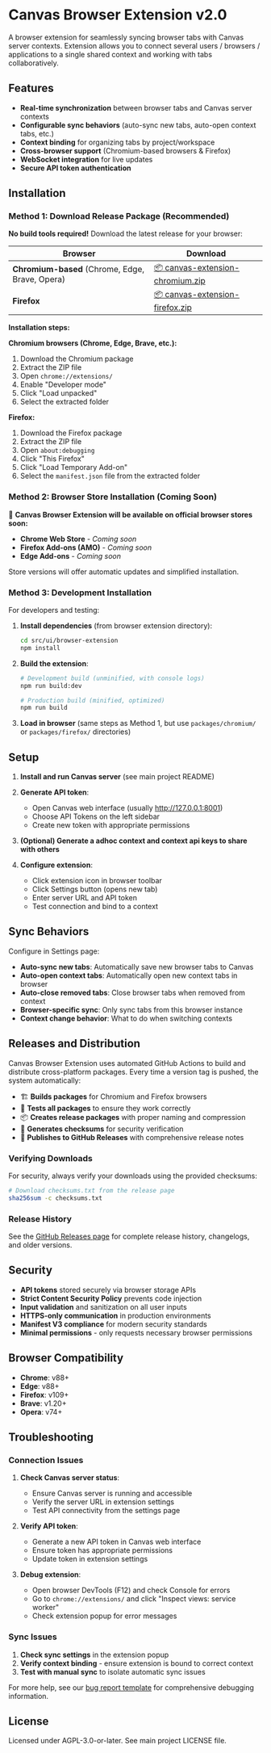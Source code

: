 # Canvas Browser Extension v2.0

A browser extension for seamlessly syncing browser tabs with Canvas server contexts. Extension allows you to connect several users / browsers / applications to a single shared context and working with tabs collaboratively.

## Features

- **Real-time synchronization** between browser tabs and Canvas server contexts
- **Configurable sync behaviors** (auto-sync new tabs, auto-open context tabs, etc.)
- **Context binding** for organizing tabs by project/workspace
- **Cross-browser support** (Chromium-based browsers & Firefox)
- **WebSocket integration** for live updates
- **Secure API token authentication**

## Installation

### Method 1: Download Release Package (Recommended)

**No build tools required!** Download the latest release for your browser:

| Browser | Download |
|---------|----------|
| **Chromium-based** (Chrome, Edge, Brave, Opera) | [📦 canvas-extension-chromium.zip](https://github.com/canvas-ai/canvas-server/releases/latest) |
| **Firefox** | [📦 canvas-extension-firefox.zip](https://github.com/canvas-ai/canvas-server/releases/latest) |

**Installation steps:**

**Chromium browsers (Chrome, Edge, Brave, etc.):**
1. Download the Chromium package
2. Extract the ZIP file
3. Open `chrome://extensions/`
4. Enable "Developer mode"
5. Click "Load unpacked"
6. Select the extracted folder

**Firefox:**
1. Download the Firefox package
2. Extract the ZIP file
3. Open `about:debugging`
4. Click "This Firefox"
5. Click "Load Temporary Add-on"
6. Select the `manifest.json` file from the extracted folder

### Method 2: Browser Store Installation (Coming Soon)

🚀 **Canvas Browser Extension will be available on official browser stores soon:**

- **Chrome Web Store** - *Coming soon*
- **Firefox Add-ons (AMO)** - *Coming soon*
- **Edge Add-ons** - *Coming soon*

Store versions will offer automatic updates and simplified installation.

### Method 3: Development Installation

For developers and testing:

1. **Install dependencies** (from browser extension directory):
   ```bash
   cd src/ui/browser-extension
   npm install
   ```

2. **Build the extension**:
   ```bash
   # Development build (unminified, with console logs)
   npm run build:dev
   
   # Production build (minified, optimized)
   npm run build
   ```

3. **Load in browser** (same steps as Method 1, but use `packages/chromium/` or `packages/firefox/` directories)

## Setup

1. **Install and run Canvas server** (see main project README)

2. **Generate API token**:
   - Open Canvas web interface (usually http://127.0.0.1:8001)
   - Choose API Tokens on the left sidebar
   - Create new token with appropriate permissions

3. **(Optional) Generate a adhoc context and context api keys to share with others**

4. **Configure extension**:
   - Click extension icon in browser toolbar
   - Click Settings button (opens new tab)
   - Enter server URL and API token
   - Test connection and bind to a context

## Sync Behaviors

Configure in Settings page:

- **Auto-sync new tabs**: Automatically save new browser tabs to Canvas
- **Auto-open context tabs**: Automatically open new context tabs in browser
- **Auto-close removed tabs**: Close browser tabs when removed from context
- **Browser-specific sync**: Only sync tabs from this browser instance
- **Context change behavior**: What to do when switching contexts

## Releases and Distribution

Canvas Browser Extension uses automated GitHub Actions to build and distribute cross-platform packages. Every time a version tag is pushed, the system automatically:

- 🏗️ **Builds packages** for Chromium and Firefox browsers
- 🧪 **Tests all packages** to ensure they work correctly
- 📦 **Creates release packages** with proper naming and compression
- 🔐 **Generates checksums** for security verification
- 🚀 **Publishes to GitHub Releases** with comprehensive release notes

### Verifying Downloads

For security, always verify your downloads using the provided checksums:

```bash
# Download checksums.txt from the release page
sha256sum -c checksums.txt
```

### Release History

See the [GitHub Releases page](https://github.com/canvas-ai/canvas-server/releases) for complete release history, changelogs, and older versions.

## Security

- **API tokens** stored securely via browser storage APIs
- **Strict Content Security Policy** prevents code injection
- **Input validation** and sanitization on all user inputs
- **HTTPS-only communication** in production environments
- **Manifest V3 compliance** for modern security standards
- **Minimal permissions** - only requests necessary browser permissions

## Browser Compatibility

- **Chrome**: v88+
- **Edge**: v88+
- **Firefox**: v109+
- **Brave**: v1.20+
- **Opera**: v74+

## Troubleshooting

### Connection Issues

1. **Check Canvas server status**:
   - Ensure Canvas server is running and accessible
   - Verify the server URL in extension settings
   - Test API connectivity from the settings page

2. **Verify API token**:
   - Generate a new API token in Canvas web interface
   - Ensure token has appropriate permissions
   - Update token in extension settings

3. **Debug extension**:
   - Open browser DevTools (F12) and check Console for errors
   - Go to `chrome://extensions/` and click "Inspect views: service worker"
   - Check extension popup for error messages

### Sync Issues

1. **Check sync settings** in the extension popup
2. **Verify context binding** - ensure extension is bound to correct context
3. **Test with manual sync** to isolate automatic sync issues

For more help, see our [bug report template](.github/ISSUE_TEMPLATE/bug_report.md) for comprehensive debugging information.

## License

Licensed under AGPL-3.0-or-later. See main project LICENSE file. 
